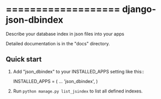 ===================
django-json-dbindex
===================

Describe your database index in json files into your apps

Detailed documentation is in the "docs" directory.

Quick start
-----------

1. Add "json_dbindex" to your INSTALLED_APPS setting like this::

    INSTALLED_APPS = (
        ...
        'json_dbindex',
    )

2. Run `python manage.py list_jsindex` to list all defined indexes.

